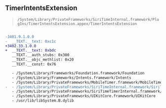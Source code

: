## TimerIntentsExtension

> `/System/Library/PrivateFrameworks/SiriTimeInternal.framework/PlugIns/TimerIntentsExtension.appex/TimerIntentsExtension`

```diff

-3401.9.1.0.0
-  __TEXT.__text: 0xc1c
+3402.33.1.0.0
+  __TEXT.__text: 0xbdc
   __TEXT.__auth_stubs: 0x300
   __TEXT.__objc_methlist: 0x20
   __TEXT.__const: 0x76

   - /System/Library/Frameworks/Foundation.framework/Foundation
   - /System/Library/Frameworks/Intents.framework/Intents
   - /System/Library/PrivateFrameworks/MobileTimer.framework/MobileTimer
-  - /System/Library/PrivateFrameworks/SiriTimeInternal.framework/SiriTimeInternal
   - /System/Library/PrivateFrameworks/SiriTimeTimerInternal.framework/SiriTimeTimerInternal
   - /System/Library/PrivateFrameworks/UIKitCore.framework/UIKitCore
   - /usr/lib/libSystem.B.dylib

```

